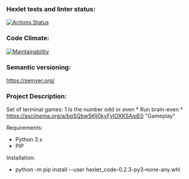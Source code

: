 ### Hexlet tests and linter status:
[![Actions Status](https://github.com/Zithen/python-project-49/workflows/hexlet-check/badge.svg)](https://github.com/Zithen/python-project-49/actions)

### Code Climate:
[![Maintainability](https://api.codeclimate.com/v1/badges/d1721ff5250a7261cc26/maintainability)](https://codeclimate.com/github/Zithen/python-project-49/maintainability)

### Semantic versioning:
https://semver.org/

### Project Description:
Set of terminal games:
  1 Is the number odd or even
    * Run brain-even
    * https://asciinema.org/a/bpSQbw5Klj0kyFyIOXKSAqjE0 "Gameplay"

Requirements:
  * Python 3.x
  * PIP

Installation:
  * python -m pip install --user hexlet_code-0.2.3-py3-none-any.whl